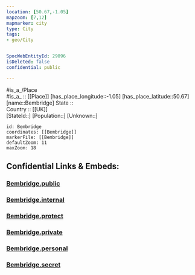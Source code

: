 ```yaml
---
location: [50.67,-1.05] 
mapzoom: [7,12] 
mapmarker: city 
type: City
tags:
- geo/City


SpocWebEntityId: 29096
isDeleted: false
confidential: public

---
```

#is_a_/Place  
#is_a_ :: [[Place]] 
[has_place_longitude::-1.05] 
[has_place_latitude::50.67] 
[name::Bembridge] 
State ::  
Country :: [[UK]]  
[StateId::] 
[Population::] 
[Unknown::] 


```leaflet
id: Bembridge
coordinates: [[Bembridge]] 
markerFile: [[Bembridge]] 
defaultZoom: 11 
maxZoom: 18
```


## Confidential Links & Embeds: 

### [Bembridge.public](/_public/\Earth\Continent\Europe\Europe~North\UK\England\Regions~England\South_East_England\Isle_of_WightBembridge.public.md) 

### [Bembridge.internal](/_internal/\Earth\Continent\Europe\Europe~North\UK\England\Regions~England\South_East_England\Isle_of_WightBembridge.internal.md) 

### [Bembridge.protect](/_protect/\Earth\Continent\Europe\Europe~North\UK\England\Regions~England\South_East_England\Isle_of_WightBembridge.protect.md) 

### [Bembridge.private](/_private/\Earth\Continent\Europe\Europe~North\UK\England\Regions~England\South_East_England\Isle_of_WightBembridge.private.md) 

### [Bembridge.personal](/_personal/\Earth\Continent\Europe\Europe~North\UK\England\Regions~England\South_East_England\Isle_of_WightBembridge.personal.md) 

### [Bembridge.secret](/_secret/\Earth\Continent\Europe\Europe~North\UK\England\Regions~England\South_East_England\Isle_of_WightBembridge.secret.md)

